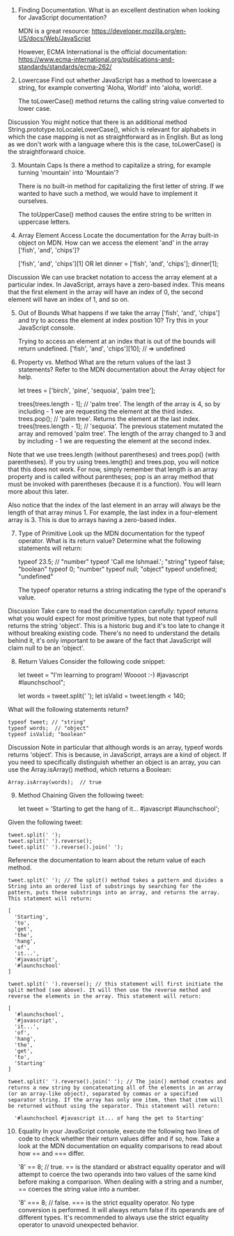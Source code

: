 1. Finding Documentation. 
What is an excellent destination when looking for JavaScript documentation?

    MDN is a great resource: https://developer.mozilla.org/en-US/docs/Web/JavaScript

    However, ECMA International is the official documentation: https://www.ecma-international.org/publications-and-standards/standards/ecma-262/

2. Lowercase
Find out whether JavaScript has a method to lowercase a string, for example converting 'Aloha, World!' into 'aloha, world!.

    The toLowerCase() method returns the calling string value converted to lower case.

  Discussion
  You might notice that there is an additional method String.prototype.toLocaleLowerCase(), which is relevant for alphabets in which the case mapping is not as straightforward as in English. But as long as we don't work with a language where this is the case, toLowerCase() is the straightforward choice.

3. Mountain Caps
Is there a method to capitalize a string, for example turning 'mountain' into 'Mountain'?

    There is no built-in method for capitalizing the first letter of string. If we wanted to have such a method, we would have to implement it ourselves.

    The toUpperCase() method causes the entire string to be written in uppercase letters. 

4. Array Element Access
Locate the documentation for the Array built-in object on MDN. How can we access the element 'and' in the array ['fish', 'and', 'chips']?

    ['fish', 'and', 'chips'][1]
    OR
    let dinner = ['fish', 'and', 'chips'];
    dinner[1];

  Discussion
  We can use bracket notation to access the array element at a particular index. In JavaScript, arrays have a zero-based index. This means that the first element in the array will have an index of 0, the second element will have an index of 1, and so on.

5. Out of Bounds
What happens if we take the array ['fish', 'and', 'chips'] and try to access the element at index position 10? Try this in your JavaScript console.

    Trying to access an element at an index that is out of the bounds will return undefined.
    ['fish', 'and', 'chips'][10]; // => undefined

6. Property vs. Method
What are the return values of the last 3 statements? Refer to the MDN documentation about the Array object for help.

    let trees = ['birch', 'pine', 'sequoia', 'palm tree'];

    trees[trees.length - 1]; // 'palm tree'. The length of the array is 4, so by including - 1 we are requesting the element at the third index. 
    trees.pop(); // 'palm tree'. Returns the element at the last index.
    trees[trees.length - 1]; // 'sequoia'. The previous statement mutated the array and removed 'palm tree'. The length of the array changed to 3 and by including - 1 we are requesting the element at the second index. 

  Note that we use trees.length (without parentheses) and trees.pop() (with parentheses). If you try using trees.length() and trees.pop, you will notice that this does not work. For now, simply remember that length is an array property and is called without parentheses; pop is an array method that must be invoked with parentheses (because it is a function). You will learn more about this later.

  Also notice that the index of the last element in an array will always be the length of that array minus 1. For example, the last index in a four-element array is 3. This is due to arrays having a zero-based index.

7. Type of Primitive
Look up the MDN documentation for the typeof operator. What is its return value? Determine what the following statements will return:

    typeof 23.5; // "number"
    typeof 'Call me Ishmael.'; "string"
    typeof false; "boolean"
    typeof 0; "number"
    typeof null; "object"
    typeof undefined; "undefined"

     The typeof operator returns a string indicating the type of the operand's value.

  Discussion
  Take care to read the documentation carefully: typeof returns what you would expect for most primitive types, but note that typeof null returns the string 'object'. This is a historic bug and it's too late to change it without breaking existing code. There's no need to understand the details behind it, it's only important to be aware of the fact that JavaScript will claim null to be an 'object'.
   
8. Return Values
Consider the following code snippet:

    let tweet = "I'm learning to program! Woooot :-) #javascript #launchschool";

    let words = tweet.split(' ');
    let isValid = tweet.length < 140;

What will the following statements return?

    typeof tweet; // "string"
    typeof words;  // "object"
    typeof isValid; "boolean"

  Discussion
  Note in particular that although words is an array, typeof words returns 'object'. This is because, in JavaScript, arrays are a kind of object. If you need to specifically distinguish whether an object is an array, you can use the Array.isArray() method, which returns a Boolean:

    Array.isArray(words);  // true

9. Method Chaining
Given the following tweet:

    let tweet = 'Starting to get the hang of it... #javascript #launchschool';

Given the following tweet:

    tweet.split(' ');
    tweet.split(' ').reverse();
    tweet.split(' ').reverse().join(' ');

Reference the documentation to learn about the return value of each method.

    tweet.split(' '); // The split() method takes a pattern and divides a String into an ordered list of substrings by searching for the pattern, puts these substrings into an array, and returns the array. This statement will return:

    [
      'Starting',
      'to',
      'get',
      'the',
      'hang',
      'of',
      'it...',
      '#javascript',
      '#launchschool'
    ]

    tweet.split(' ').reverse(); // this statement will first initiate the split method (see above). It will then use the reverse method and reverse the elements in the array. This statement will return: 

    [
      '#launchschool',
      '#javascript',
      'it...',
      'of',
      'hang',
      'the',
      'get',
      'to',
      'Starting'
    ]

    tweet.split(' ').reverse().join(' '); // The join() method creates and returns a new string by concatenating all of the elements in an array (or an array-like object), separated by commas or a specified separator string. If the array has only one item, then that item will be returned without using the separator. This statement will return: 

      '#launchschool #javascript it... of hang the get to Starting'

10. Equality
In your JavaScript console, execute the following two lines of code to check whether their return values differ and if so, how. Take a look at the MDN documentation on equality comparisons to read about how == and === differ.

    '8' == 8; // true. == is the standard or abstract equality operator and will attempt to coerce the two operands into two values of the same kind before making a comparison.  When dealing with a string and a number, == coerces the string value into a number.

    '8' === 8; // false. === is the strict equality operator. No type conversion is performed. It will always return false if its operands are of different types. It's recommended to always use the strict equality operator to unavoid unexpected behavior. 





